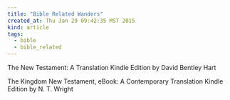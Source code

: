```yaml
---
title: "Bible Related Wanders"
created_at: Thu Jan 29 09:42:35 MST 2015
kind: article
tags:
  - bible
  - bible_related
---
```


The New Testament: A Translation Kindle Edition by David Bentley Hart 


The Kingdom New Testament, eBook: A Contemporary Translation Kindle Edition by N. T. Wright

<!--
html boilerplate fragments
<a href="" target="_blank"></a>
<a name=""></a>
<img src="" width="400px">
<ul>
  <li></li>
  <li><a href="" target="_blank"></a></li>
</ul>
<pre>
</pre>
<p style="margin-bottom: 2em;"></p>
<hr style="border: 0; height: 3px; background: #333; background-image: linear-gradient(to right, #ccc, #333, #ccc);">
<pre><code>
</code></pre>
<math xmlns='http://www.w3.org/1998/Math/MathML' display='block'>
</math>
-->
